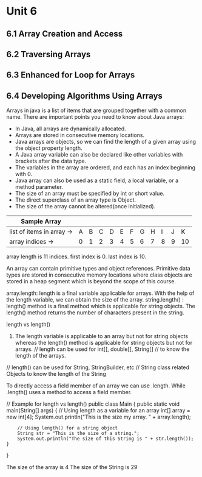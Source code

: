 # Unit 6

## 6.1 Array Creation and Access

## 6.2 Traversing Arrays

## 6.3 Enhanced for Loop for Arrays

## 6.4 Developing Algorithms Using Arrays
Arrays in java is a list of items that are grouped together with a common name.  There are important points you need to know about Java arrays: 
- In Java, all arrays are dynamically allocated.
- Arrays are stored in consecutive memory locations.
- Java arrays are objects, so we can find the length of a given array using the object property length. 
- A Java array variable can also be declared like other variables with brackets after the data type.
- The variables in the array are ordered, and each has an index beginning with 0.
- Java array can also be used as a static field, a local variable, or a method parameter.
- The size of an array must be specified by int or short value.
- The direct superclass of an array type is Object.
- The size of the array cannot be altered(once initialized).   

| Sample Array |   |   |  |  |  |  |  |  |  |  |  |
| ----------- | -- | -- | -- | -- | -- | -- | -- | -- | -- | -- | -- |
| list of items in array -> | A | B | C | D | E | F | G | H | I | J | K |
| array indices -> | 0 | 1 | 2 | 3 | 4 | 5 | 6 | 7 | 8 | 9 | 10 |

array length is 11 indices.
first index is 0.
last index is 10.

An array can contain primitive types and object references.  Primitive data types are stored in consecutive memory locations where class objects are stored in a heap segment which is beyond the scope of this course.

array.length: length is a final variable applicable for arrays. With the help of the length variable, we can obtain the size of the array. 
string.length() : length() method is a final method which is applicable for string objects. The length() method returns the number of characters present in the string.

length vs length()

1. The length variable is applicable to an array but not for string objects whereas the length() method is applicable for string objects but not for arrays.
// length can be used for int[], double[], String[] 
// to know the length of the arrays.

// length() can be used for String, StringBuilder, etc 
// String class related Objects to know the length of the String

To directly access a field member of an array we can use .length.  While .length() uses a method to access a field member.

// Example for length vs length()
public class Main {
	public static void main(String[] args)
	{
		// Using length as a variable for an array
		int[] array = new int[4];
		System.out.println("This is the size my array. " + array.length);

		// Using length() for a string object
		String str = "This is the size of a string.";
		System.out.println("The size of this String is " + str.length());
	}
}

The size of the array is 4
The size of the String is 29

